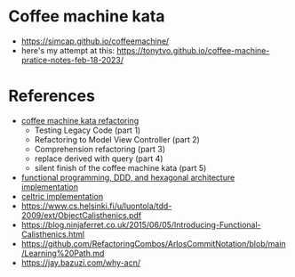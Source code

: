 # Coffee machine kata

- https://simcap.github.io/coffeemachine/
- here's my attempt at this: https://tonytvo.github.io/coffee-machine-pratice-notes-feb-18-2023/

# References
- [coffee machine kata refactoring](https://www.youtube.com/watch?v=sIceCgI6QO0&list=PLITEvpe_3xfd-AZ1D7_v-jJouMKt4_h1_&ab_channel=GregorRiegler)
  - Testing Legacy Code (part 1)
  - Refactoring to Model View Controller (part 2)
  - Comprehension refactoring (part 3)
  - replace derived with query (part 4)
  - silent finish of the coffee machine kata (part 5)
- [functional programming, DDD, and hexagonal architecture implementation](https://github.com/albertllousas/coffee-machine-kata-ddd)
- [celtric implementation](https://github.com/celtric/coffee-machine-kata-java)
- https://www.cs.helsinki.fi/u/luontola/tdd-2009/ext/ObjectCalisthenics.pdf
- https://blog.ninjaferret.co.uk/2015/06/05/Introducing-Functional-Calisthenics.html
- https://github.com/RefactoringCombos/ArlosCommitNotation/blob/main/Learning%20Path.md
- https://jay.bazuzi.com/why-acn/
